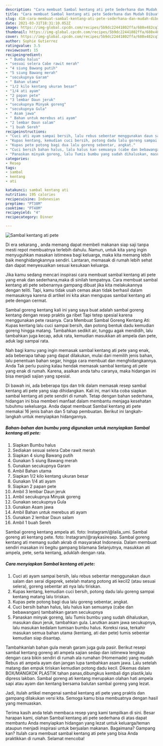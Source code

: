 ```yaml
---
description: "Cara membuat Sambal kentang ati pete Sederhana dan Mudah Dibuat"
title: "Cara membuat Sambal kentang ati pete Sederhana dan Mudah Dibuat"
slug: 418-cara-membuat-sambal-kentang-ati-pete-sederhana-dan-mudah-dibuat
date: 2021-03-31T18:31:10.052Z
image: https://img-global.cpcdn.com/recipes/5b9dc22441802ffa/680x482cq70/sambal-kentang-ati-pete-foto-resep-utama.jpg
thumbnail: https://img-global.cpcdn.com/recipes/5b9dc22441802ffa/680x482cq70/sambal-kentang-ati-pete-foto-resep-utama.jpg
cover: https://img-global.cpcdn.com/recipes/5b9dc22441802ffa/680x482cq70/sambal-kentang-ati-pete-foto-resep-utama.jpg
author: Sophie Gutierrez
ratingvalue: 3.5
reviewcount: 15
recipeingredient:
- " Bumbu halus"
- "sesuai selera Cabe rawit merah"
- "4 siung Bawang putih"
- "5 siung Bawang merah"
- "secukupnya Garam"
- " Bahan utama"
- "1/2 kilo kentang ukuran besar"
- "1/4 ati ayam"
- "2 papan pete"
- "3 lembar Daun jeruk"
- "secukupnya Minyak goreng"
- "secukupnya Gula"
- " Asam jawa"
- " Bahan untuk merebus ati ayam"
- "2 lembar Daun salam"
- "1 buah Sereh"
recipeinstructions:
- "Cuci ati ayam sampai bersih, lalu rebus sebentar menggunakan daun salam dan serai digeprek, setelah matang potong ati kecil2 (atau sesuai selera), goreng sebentar ati nya lalu tiriskan."
- "Kupas kentang, kemudian cuci bersih, potong dadu lalu goreng sampai kentang matang lalu tiriskan."
- "Kupas pete potong bagi dua lalu goreng sebentar, angkat."
- "Cuci bersih bahan halus, lalu halus kan semuanya (cabe dan bebawangan) tambahkan garam secukupnya"
- "Panaskan minyak goreng, lalu Tumis bumbu yang sudah dihaluskan, masukan daun jeruk, tambahkan gula. Larutkan asam jawa secukupnya, lalu masukan kedalam tumisan bumbu halus. Koreksi rasa, terkahir masukan semua bahan utama (kentang, ati dan pete) tumis sebentar kemudian siap disantap."
categories:
- Resep
tags:
- sambal
- kentang
- ati

katakunci: sambal kentang ati 
nutrition: 195 calories
recipecuisine: Indonesian
preptime: "PT38M"
cooktime: "PT40M"
recipeyield: "4"
recipecategory: Dinner

---
```



![Sambal kentang ati pete](https://img-global.cpcdn.com/recipes/5b9dc22441802ffa/680x482cq70/sambal-kentang-ati-pete-foto-resep-utama.jpg)

Di era  sekarang , anda memang dapat membeli makanan siap saji tanpa mesti repot membuatnya terlebih dahulu. Namun, untuk kita yang ingin menyuguhkan masakan istimewa bagi keluarga, maka kita memang lebih baik menghidangkannya sendiri. Lantaran, memasak di rumah lebih sehat dan dapat menyesuaikan sesuai kesukaan keluarga.

Jika kamu sedang mencari inspirasi cara membuat sambal kentang ati pete yang enak dan sederhana,maka di sinilah tempatnya. Cara membuat sambal kentang ati pete  sebenarnya gampang dibuat jika kita melakukannya dengan teliti. Tapi, kamu tidak usah cemas akan tidak berhasil dalam memasaknya 
karena di artikel ini kita akan mengupas sambal kentang ati pete dengan cermat.  

Sambal goreng kentang kali ini yang saya buat adalah sambal goreng kentang dengan resep praktis ga ribet Tapi tetep spesial karena menggunakan pete rasanya. Cara Membuat Sambal Goreng Kentang Ati: Kupas kentang lalu cuci sampai bersih, dan potong bentuk dadu kemudian goreng hingga matang. Tambahkan sedikit air, tunggu agak mendidih, lalu tambahkan juga kecap, aduk rata, kemudian masukkan ati ampela dan pete, aduk lagi sampai rata.

Nah bagi kamu yang ingin memasak sambal kentang ati pete yang enak, ada beberapa tahap yang dapat dilakukan, mulai dari memilih jenis bahan, lalu penentuan bahan segar, hingga cara membuat dan menghidangkannya. Anda Tak perlu pusing kalau hendak memasak sambal kentang ati pete yang enak di rumah. Karena, asalkan anda  tahu caranya, maka hidangan ini bisa menjadi sajian yang spesial.

Di bawah ini, ada beberapa tips dan trik dalam memasak resep sambal kentang ati pete yang siap dihidangkan. Kali ini, mari kita coba siapkan sambal kentang ati pete sendiri di rumah. Tetap dengan bahan sederhana, hidangan ini bisa memberi manfaat dalam membantu menjaga kesehatan tubuhmu sekeluarga. Anda dapat membuat Sambal kentang ati pete memakai 16 jenis bahan dan 5 tahap pembuatan. Berikut ini langkah-langkah untuk menyiapkan hidangannya.

<!--inarticleads1-->

##### Bahan-bahan dan bumbu yang digunakan untuk menyiapkan Sambal kentang ati pete:

1. Siapkan  Bumbu halus
1. Sediakan sesuai selera Cabe rawit merah
1. Siapkan 4 siung Bawang putih
1. Gunakan 5 siung Bawang merah
1. Gunakan secukupnya Garam
1. Ambil  Bahan utama
1. Siapkan 1/2 kilo kentang ukuran besar
1. Gunakan 1/4 ati ayam
1. Siapkan 2 papan pete
1. Ambil 3 lembar Daun jeruk
1. Ambil secukupnya Minyak goreng
1. Gunakan secukupnya Gula
1. Gunakan  Asam jawa
1. Ambil  Bahan untuk merebus ati ayam
1. Gunakan 2 lembar Daun salam
1. Ambil 1 buah Sereh


Sambal goreng kentang ampela ati. foto: Instagram/@laila_umi. Sambal goreng ati kentang pete. foto: Instagram/@raykasiresep. Sambal goreng kentang ati memang sudah akrab di masyarakat Indonesia. Dalam membuat sendiri masakan ini begitu gampang bilamana Selanjutnya, masukkan ati ampela, pete, serta kentang, aduklah dengan rata. 

<!--inarticleads2-->

##### Cara menyiapkan Sambal kentang ati pete:

1. Cuci ati ayam sampai bersih, lalu rebus sebentar menggunakan daun salam dan serai digeprek, setelah matang potong ati kecil2 (atau sesuai selera), goreng sebentar ati nya lalu tiriskan.
1. Kupas kentang, kemudian cuci bersih, potong dadu lalu goreng sampai kentang matang lalu tiriskan.
1. Kupas pete potong bagi dua lalu goreng sebentar, angkat.
1. Cuci bersih bahan halus, lalu halus kan semuanya (cabe dan bebawangan) tambahkan garam secukupnya
1. Panaskan minyak goreng, lalu Tumis bumbu yang sudah dihaluskan, masukan daun jeruk, tambahkan gula. Larutkan asam jawa secukupnya, lalu masukan kedalam tumisan bumbu halus. Koreksi rasa, terkahir masukan semua bahan utama (kentang, ati dan pete) tumis sebentar kemudian siap disantap.


Tambahkanlah bahan gula merah garam juga gula pasir. Berikut resepi sambal kentang goreng ati ampela sajian sedap dan istimewa lengkap dengan cara bikin sendiri di rumah ala rumahan (Homemade) yang mudah Rebus ati ampela ayam dan jangan lupa tambahkan asam jawa. Lalu setelah matang dan empuk tiriskan kemudian potong dadu kecil. Dikemas dalam BOX/MANGKOK PLASTIK tahan panas,dibungkus kembali dgn plastik,lalu dipress lakban. Sambal goreng ati kentang merupakan olahan hati ampela sapi atau ayam dan kentang bersama balutan sambal goreng yang lezat. 

Jadi, itulah artikel mengenai  sambal kentang ati pete  yang praktis dan gampang dilakukan versi kita. Semoga kamu bisa membuatnya dengan hasil yang memuaskan. 

Terima kasih anda telah membaca resep yang kami tampilkan di sini. Besar harapan kami, olahan  Sambal kentang ati pete sederhana di atas dapat membantu Anda menyiapkan hidangan yang lezat untuk keluarga/teman ataupun menjadi inspirasi untuk berjualan makanan. Bagaimana? Gampang kan? Itulah cara membuat sambal kentang ati pete yang bisa Anda praktikkan di rumah. Selamat mencoba!

